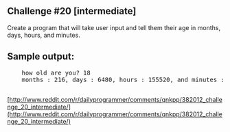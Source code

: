 Challenge #20 [intermediate]
-------------------

Create a program that will take user input and tell them their age in months, days, hours, and minutes.

Sample output:
-------------
  <pre>
    how old are you? 18
    months : 216, days : 6480, hours : 155520, and minutes : 388800
  </pre>

[http://www.reddit.com/r/dailyprogrammer/comments/qnkpp/382012_challenge_20_intermediate/](http://www.reddit.com/r/dailyprogrammer/comments/qnkpp/382012_challenge_20_intermediate/)